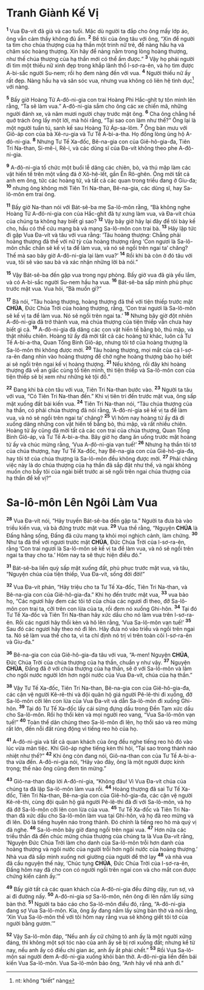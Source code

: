 # Tranh Giành Kế Vị
<sup><b>1</b></sup> Vua Đa-vít đã già và cao tuổi. Mặc dù người ta đắp cho ông mấy lớp áo, ông vẫn cảm thấy không đủ ấm. <sup><b>2</b></sup> Bề tôi của ông tâu với ông, “Xin để người ta tìm cho chúa thượng của hạ thần một trinh nữ trẻ, để nàng hầu hạ và chăm sóc hoàng thượng. Xin hãy để nàng nằm trong lòng hoàng thượng, như thế chúa thượng của hạ thần mới có thể ấm được.” <sup><b>3</b></sup> Vậy họ phái người đi tìm một thiếu nữ xinh đẹp trong khắp lãnh thổ I-sơ-ra-ên, và họ tìm được A-bi-sắc người Su-nem; rồi họ đem nàng đến với vua. <sup><b>4</b></sup> Người thiếu nữ ấy rất đẹp. Nàng hầu hạ và săn sóc vua, nhưng vua không có liên hệ tình dục[^1-4a22bc0a-ad27-4e34-929f-7eaf04eebd6e] với nàng.

<sup><b>5</b></sup> Bấy giờ Hoàng Tử A-đô-ni-gia con trai Hoàng Phi Hắc-ghít tự tôn mình lên rằng, “Ta sẽ làm vua.” A-đô-ni-gia sắm cho ông các xe chiến mã, những người đánh xe, và năm mươi người chạy trước mặt ông. <sup><b>6</b></sup> Cha ông chẳng hề quở trách ông lấy một lời, mà hỏi rằng, “Tại sao con làm như thế?” Ông lại là một người tuấn tú, sanh kế sau Hoàng Tử Áp-sa-lôm. <sup><b>7</b></sup> Ông bàn mưu với Giô-áp con của bà Xê-ru-gia và Tư Tế A-bi-a-tha. Họ đồng lòng ủng hộ A-đô-ni-gia. <sup><b>8</b></sup> Nhưng Tư Tế Xa-đốc, Bê-na-gia con của Giê-hô-gia-đa, Tiên Tri Na-than, Si-mê-i, Rê-i, và các dũng sĩ của Đa-vít không theo phe A-đô-ni-gia.

<sup><b>9</b></sup> A-đô-ni-gia tổ chức một buổi lễ dâng các chiên, bò, và thú mập làm các vật hiến tế trên một vầng đá ở Xô-hê-lết, gần Ên Rô-ghên. Ông mời tất cả anh em ông, tức các hoàng tử, và tất cả các quan trong triều đang ở Giu-đa; <sup><b>10</b></sup> nhưng ông không mời Tiên Tri Na-than, Bê-na-gia, các dũng sĩ, hay Sa-lô-môn em trai ông.

<sup><b>11</b></sup> Bấy giờ Na-than nói với Bát-sê-ba mẹ Sa-lô-môn rằng, “Bà không nghe Hoàng Tử A-đô-ni-gia con của Hắc-ghít đã tự xưng làm vua, và Đa-vít chúa của chúng ta không hay biết gì sao? <sup><b>12</b></sup> Vậy bây giờ hãy lại đây để tôi bày kế cho, hầu có thể cứu mạng bà và mạng Sa-lô-môn con trai bà. <sup><b>13</b></sup> Hãy lập tức đi gặp Vua Đa-vít và tâu với vua rằng: ‘Tâu hoàng thượng: Chẳng phải hoàng thượng đã thề với nữ tỳ của hoàng thượng rằng ‘Con ngươi là Sa-lô-môn chắc chắn sẽ kế vị ta để làm vua, và nó sẽ ngồi trên ngai ta’ chăng? Thế mà sao bây giờ A-đô-ni-gia lại làm vua?’ <sup><b>14</b></sup> Rồi khi bà còn ở đó tâu với vua, tôi sẽ vào sau bà và xác nhận những lời bà nói.”

<sup><b>15</b></sup> Vậy Bát-sê-ba đến gặp vua trong ngự phòng. Bấy giờ vua đã già yếu lắm, và có A-bi-sắc người Su-nem hầu hạ vua. <sup><b>16</b></sup> Bát-sê-ba sấp mình phủ phục trước mặt vua. Vua hỏi, “Bà muốn gì?”

<sup><b>17</b></sup> Bà nói, “Tâu hoàng thượng, hoàng thượng đã thề với tiện thiếp trước mặt **CHÚA**, Đức Chúa Trời của hoàng thượng, rằng, ‘Con trai ngươi là Sa-lô-môn sẽ kế vị ta để làm vua. Nó sẽ ngồi trên ngai ta.’ <sup><b>18</b></sup> Nhưng bây giờ đột nhiên A-đô-ni-gia đã trở thành vua, mà chúa thượng của tiện thiếp vẫn chưa hay biết gì cả. <sup><b>19</b></sup> A-đô-ni-gia đã dâng các con vật hiến tế bằng bò, thú mập, và thật nhiều chiên. Hoàng tử ấy đã mời tất cả các hoàng tử khác, luôn cả Tư Tế A-bi-a-tha, Quan Tổng Binh Giô-áp, nhưng tôi tớ của hoàng thượng là Sa-lô-môn thì không được mời. <sup><b>20</b></sup> Tâu hoàng thượng, mọi mắt của cả I-sơ-ra-ên đang nhìn vào hoàng thượng để chờ nghe hoàng thượng bảo họ biết ai sẽ ngồi trên ngai kế vị hoàng thượng. <sup><b>21</b></sup> Nếu không, rồi đây khi hoàng thượng đã về an giấc cùng tổ tiên mình, thì tiện thiếp và Sa-lô-môn con của tiện thiếp sẽ bị xem như những kẻ tội đồ.”

<sup><b>22</b></sup> Đang khi bà còn tâu với vua, Tiên Tri Na-than bước vào. <sup><b>23</b></sup> Người ta tâu với vua, “Có Tiên Tri Na-than đến.” Khi vị tiên tri đến trước mặt vua, ông sấp mặt xuống đất bái kiến vua. <sup><b>24</b></sup> Tiên Tri Na-than nói, “Tâu chúa thượng của hạ thần, có phải chúa thượng đã nói rằng, ‘A-đô-ni-gia sẽ kế vị ta để làm vua, và nó sẽ ngồi trên ngai ta’ chăng? <sup><b>25</b></sup> Vì hôm nay hoàng tử ấy đã đi xuống dâng những con vật hiến tế bằng bò, thú mập, và rất nhiều chiên. Hoàng tử ấy cũng đã mời tất cả các con trai của chúa thượng, Quan Tổng Binh Giô-áp, và Tư Tế A-bi-a-tha. Bây giờ họ đang ăn uống trước mặt hoàng tử ấy và chúc mừng rằng, ‘Vua A-đô-ni-gia vạn tuế!’ <sup><b>26</b></sup> Nhưng hạ thần tôi tớ của chúa thượng, hay Tư Tế Xa-đốc, hay Bê-na-gia con của Giê-hô-gia-đa, hay tôi tớ của chúa thượng là Sa-lô-môn đều không được mời. <sup><b>27</b></sup> Phải chăng việc này là do chúa thượng của hạ thần đã sắp đặt như thế, và ngài không muốn cho bầy tôi của ngài biết trước ai sẽ ngồi trên ngai chúa thượng của hạ thần để kế vị?”

# Sa-lô-môn Lên Ngôi Làm Vua
<sup><b>28</b></sup> Vua Đa-vít nói, “Hãy truyền Bát-sê-ba đến gặp ta.” Người ta đưa bà vào triều kiến vua, và bà đứng trước mặt vua. <sup><b>29</b></sup> Vua thề rằng, “Nguyện **CHÚA** là Đấng hằng sống, Đấng đã cứu mạng ta khỏi mọi nghịch cảnh, làm chứng. <sup><b>30</b></sup> Như ta đã thề với ngươi trước mặt **CHÚA**, Đức Chúa Trời của I-sơ-ra-ên, rằng ‘Con trai ngươi là Sa-lô-môn sẽ kế vị ta để làm vua, và nó sẽ ngồi trên ngai ta thay cho ta.’ Hôm nay ta sẽ thực hiện điều đó.”

<sup><b>31</b></sup> Bát-sê-ba liền quỳ sấp mặt xuống đất, phủ phục trước mặt vua, và tâu, “Nguyện chúa của tiện thiếp, Vua Đa-vít, sống đời đời!”

<sup><b>32</b></sup> Vua Đa-vít phán, “Hãy triệu cho ta Tư Tế Xa-đốc, Tiên Tri Na-than, và Bê-na-gia con của Giê-hô-gia-đa.” Khi họ đến trước mặt vua, <sup><b>33</b></sup> vua bảo họ, “Các ngươi hãy đem các tôi tớ của chúa các ngươi đi theo, đỡ Sa-lô-môn con trai ta, cỡi trên con lừa của ta, rồi đem nó xuống Ghi-hôn. <sup><b>34</b></sup> Tại đó Tư Tế Xa-đốc và Tiên Tri Na-than hãy xức dầu cho nó làm vua trên I-sơ-ra-ên. Rồi các ngươi hãy thổi kèn và hô lên rằng, ‘Vua Sa-lô-môn vạn tuế!’ <sup><b>35</b></sup> Sau đó các ngươi hãy theo nó đi lên. Hãy đưa nó vào triều và ngồi trên ngai ta. Nó sẽ làm vua thế cho ta, vì ta chỉ định nó trị vì trên toàn cõi I-sơ-ra-ên và Giu-đa.”

<sup><b>36</b></sup> Bê-na-gia con của Giê-hô-gia-đa tâu với vua, “A-men! Nguyện **CHÚA**, Đức Chúa Trời của chúa thượng của hạ thần, chuẩn y như vậy. <sup><b>37</b></sup> Nguyện **CHÚA**, Đấng đã ở với chúa thượng của hạ thần, sẽ ở với Sa-lô-môn và làm cho ngôi nước người lớn hơn ngôi nước của Vua Đa-vít, chúa của hạ thần.”

<sup><b>38</b></sup> Vậy Tư Tế Xa-đốc, Tiên Tri Na-than, Bê-na-gia con của Giê-hô-gia-đa, các cận vệ người Kê-rê-thi và đội quân hộ giá người Pê-lê-thi đi xuống, đỡ Sa-lô-môn cỡi lên con lừa của Vua Đa-vít và dẫn Sa-lô-môn đi xuống Ghi-hôn. <sup><b>39</b></sup> Tại đó Tư Tế Xa-đốc lấy cái sừng đựng dầu trong Đền Tạm xức dầu cho Sa-lô-môn. Rồi họ thổi kèn và mọi người reo vang, “Vua Sa-lô-môn vạn tuế!” <sup><b>40</b></sup> Toàn thể dân chúng theo Sa-lô-môn đi lên, họ thổi sáo và reo mừng rất lớn, đến nỗi đất rúng động vì tiếng reo hò của họ.

<sup><b>41</b></sup> A-đô-ni-gia và tất cả quan khách của ông đều nghe tiếng reo hò đó vào lúc vừa mãn tiệc. Khi Giô-áp nghe tiếng kèn thì hỏi, “Tại sao trong thành náo nhiệt như thế?” <sup><b>42</b></sup> Khi ông còn đang nói, Giô-na-than con của Tư Tế A-bi-a-tha vừa đến. A-đô-ni-gia nói, “Hãy vào đây, ông là một người được kính trọng; thế nào ông cũng đem tin mừng.”

<sup><b>43</b></sup> Giô-na-than đáp lời A-đô-ni-gia, “Không đâu! Vì Vua Đa-vít chúa của chúng ta đã lập Sa-lô-môn làm vua rồi. <sup><b>44</b></sup> Hoàng thượng đã sai Tư Tế Xa-đốc, Tiên Tri Na-than, Bê-na-gia con của Giê-hô-gia-đa, các cận vệ người Kê-rê-thi, cùng đội quân hộ giá người Pê-lê-thi đã đi với Sa-lô-môn, và họ đã đỡ Sa-lô-môn cỡi lên con lừa của vua. <sup><b>45</b></sup> Tư Tế Xa-đốc và Tiên Tri Na-than đã xức dầu cho Sa-lô-môn làm vua tại Ghi-hôn, và họ đã reo mừng và đi lên. Đó là tiếng huyên náo trong thành. Đó chính là tiếng reo hò mà quý vị đã nghe. <sup><b>46</b></sup> Sa-lô-môn bây giờ đang ngồi trên ngai vua. <sup><b>47</b></sup> Hơn nữa các triều thần đã đến chúc mừng chúa thượng của chúng ta là Vua Đa-vít rằng, ‘Nguyện Đức Chúa Trời làm cho danh của Sa-lô-môn trỗi hơn danh của hoàng thượng và ngôi nước của người trỗi hơn ngôi nước của hoàng thượng.’ Nhà vua đã sấp mình xuống nơi giường của người để thờ lạy <sup><b>48</b></sup> và nhà vua đã cầu nguyện thế này, ‘Chúc tụng **CHÚA**, Đức Chúa Trời của I-sơ-ra-ên, Đấng hôm nay đã cho con có người ngồi trên ngai con và cho mắt con được chứng kiến cảnh ấy.’”

<sup><b>49</b></sup> Bấy giờ tất cả các quan khách của A-đô-ni-gia đều đứng dậy, run sợ, và ai đi đường nấy. <sup><b>50</b></sup> A-đô-ni-gia sợ Sa-lô-môn, nên ông đi lên nắm lấy sừng bàn thờ. <sup><b>51</b></sup> Người ta báo cáo cho Sa-lô-môn điều đó, rằng, “A-đô-ni-gia đang sợ Vua Sa-lô-môn. Kìa, ông ấy đang nắm lấy sừng bàn thờ và nói rằng, ‘Xin Vua Sa-lô-môn thề với tôi hôm nay rằng vua sẽ không giết tôi tớ của người bằng gươm.’”

<sup><b>52</b></sup> Vậy Sa-lô-môn đáp, “Nếu anh ấy cứ chứng tỏ anh ấy là một người xứng đáng, thì không một sợi tóc nào của anh ấy sẽ bị rơi xuống đất; nhưng kể từ nay, nếu anh ấy có điều chi gian ác, anh ấy ắt phải chết.” <sup><b>53</b></sup> Rồi Vua Sa-lô-môn sai người đem A-đô-ni-gia xuống khỏi bàn thờ. A-đô-ni-gia liền đến bái kiến Vua Sa-lô-môn. Vua Sa-lô-môn bảo ông, “Anh hãy về nhà anh đi.”

[^1-4a22bc0a-ad27-4e34-929f-7eaf04eebd6e]: nt: không “biết” nàng